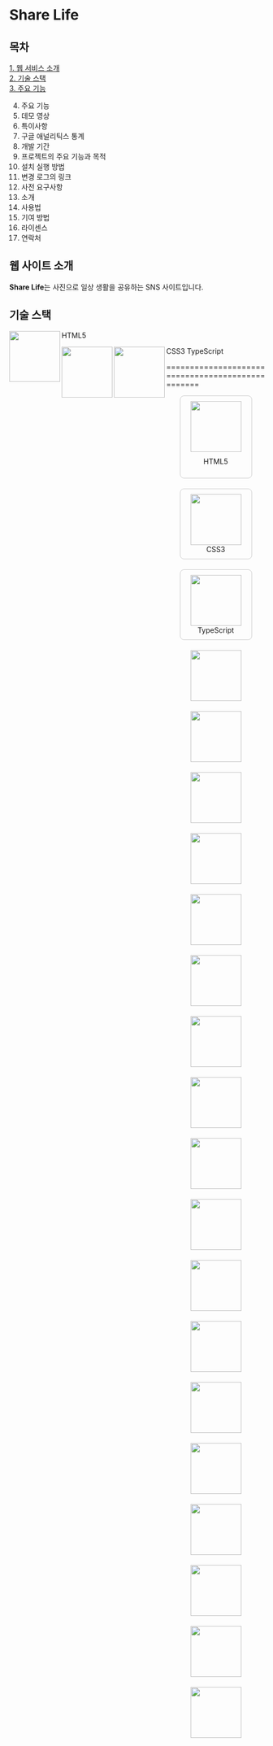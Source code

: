# Share Life

## 목차
[1. 웹 서비스 소개](#웹-서비스-소개)<br>
[2. 기술 스택](#기술-스택)<br>
[3. 주요 기능](#주요-기능)<br>

4. 주요 기능
5. 데모 영상
6. 특이사항
7. 구글 애널리틱스 통계
8. 개발 기간
9. 프로젝트의 주요 기능과 목적
10. 설치 실행 방법
11. 변경 로그의 링크
12. 사전 요구사항
13. 소개
14. 사용법
15. 기여 방법
16. 라이센스
17. 연락처

## 웹 사이트 소개
**Share Life**는 사진으로 일상 생활을 공유하는 SNS 사이트입니다.

## 기술 스택
<img src='https://github.com/user-attachments/assets/ee5c1862-f414-4fa8-b792-bd7844692431' width="100" height="100" align="left" /><p>HTML5</p>
<img src='https://github.com/user-attachments/assets/ae9db30b-ded1-4293-9465-44d28008da47' width='100' height='100' align="left">CSS3</img>
<img src='https://github.com/user-attachments/assets/09c362d3-3fb8-42bd-9a6e-4d34882df65b' width='100' height='100' align="left">TypeScript</img>

=================================================


<div style="display: flex; flex-wrap: wrap; gap: 20px; justify-content: center;">
    <div style="border: 1px solid #ccc; border-radius: 8px; padding: 10px; text-align: center; width: 120px;">
<img src='https://github.com/user-attachments/assets/ee5c1862-f414-4fa8-b792-bd7844692431' style="display: block; margin: 0 auto;" width="100" height="100" /><p style="margin-top: 10px;">HTML5</p>
    </div>
          <div style="border: 1px solid #ccc; border-radius: 8px; padding: 10px; text-align: center; width: 120px;">
<img src='https://github.com/user-attachments/assets/ae9db30b-ded1-4293-9465-44d28008da47' width='100' height='100'>CSS3</img>
      </div>
            <div style="border: 1px solid #ccc; border-radius: 8px; padding: 10px; text-align: center; width: 120px;">
<img src='https://github.com/user-attachments/assets/09c362d3-3fb8-42bd-9a6e-4d34882df65b' width='100' height='100'>TypeScript</img>
        </div>
<img src='https://github.com/user-attachments/assets/90b481fa-feff-4fc6-a72f-a35e81d06918' width='100' height='100'></img>
<img src='https://github.com/user-attachments/assets/b8e7b005-c293-4ab7-9b65-af7fe948d738' width='100' height='100'></img>
<img src='' width='100' height='100'></img>
<img src='' width='100' height='100'></img>
<img src='' width='100' height='100'></img>
<img src='' width='100' height='100'></img>
<img src='' width='100' height='100'></img>
<img src='' width='100' height='100'></img>
<img src='' width='100' height='100'></img>
<img src='' width='100' height='100'></img>
<img src='' width='100' height='100'></img>
<img src='' width='100' height='100'></img>
<img src='' width='100' height='100'></img>
<img src='' width='100' height='100'></img>
<img src='' width='100' height='100'></img>
<img src='' width='100' height='100'></img>
<img src='' width='100' height='100'></img>
<img src='' width='100' height='100'></img>
</div></div>
